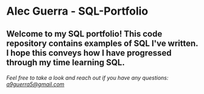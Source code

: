 # **Alec Guerra - SQL-Portfolio**

## Welcome to my SQL portfolio! This code repository contains examples of SQL I've written. I hope this conveys how I have progressed through my time learning SQL.
###### Feel free to take a look and reach out if you have any questions: a9guerra5@gmail.com
